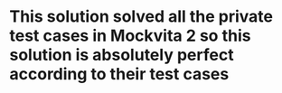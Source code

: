 # This solution solved all the private test cases in Mockvita 2 so this solution is absolutely perfect according to their test cases
